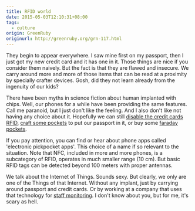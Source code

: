 ```yaml
---
title: RFID world
date: 2015-05-03T12:10:31+08:00
tags:
  - culture
origin: GreenRuby
originurl: http://greenruby.org/grn-117.html
---
```

They begin to appear everywhere. I saw mine first on my passport, then I just
got my new credit card and it has one in it. Those things are nice if you
consider them naively. But the fact is that they are flawed and insecure. We
carry around more and more of those items that can be read at a proximity by
specially crafter devices. Gosh, did they not learn already from the ingenuity
of our kids?

There have been myths in science fiction about human implanted with chips.
Well, our phones for a while have been providing the same features. Call me
paranoid, but I just don't like the feeling. And I also don't like not having
any choice about it. Hopefully we can still [disable the credit cards RFID][disablecard], 
[craft some pockets][craftpocket] to put our passport in
it, or buy some [faraday pockets][faradaypockets].

If you pay attention, you can find or hear about phone apps called 'electronic
pickpocket apps'. This choice of a name if so relevant to the situation. Note
that NFC, included in more and more phones, is a subcategory of RFID, operates
in much smaller range (10 cm). But basic RFID tags can be detected beyond 100
meters with proper antennas.

We talk about the Internet of Things. Sounds sexy. But clearly, we only are
one of the Things of that Internet. Without any implant, just by carrying
around passport and credit cards. Or by working at a company that uses that
technology for [staff monitoring][staffmonitoring]. I don't know about you,
but for me, it's scary as hell.

[banknotes]: https://youtu.be/Kn5aqb-mN3Q
[disablecard]: https://youtu.be/E_f5oRwaQew
[craftpocket]: https://youtu.be/BEyRfjeE6ac
[faradaypockets]: https://youtu.be/MhW-QLhmoVw
[staffmonitoring]: http://www.wavetrend.net/personnel-tracking.php
